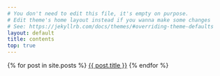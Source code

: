 ```yaml
---
# You don't need to edit this file, it's empty on purpose.
# Edit theme's home layout instead if you wanna make some changes
# See: https://jekyllrb.com/docs/themes/#overriding-theme-defaults
layout: default
title: contents
top: true
---
```


<div class="list-group">
  {% for post in site.posts %}
  <a class="list-group-item" href="{{ post.url }}">{{ post.title }}</a>
  {% endfor %}
</div>
